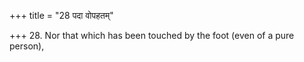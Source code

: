+++
title = "28 पदा वोपहतम्"

+++
28. Nor that which has been touched by the foot (even of a pure person),
